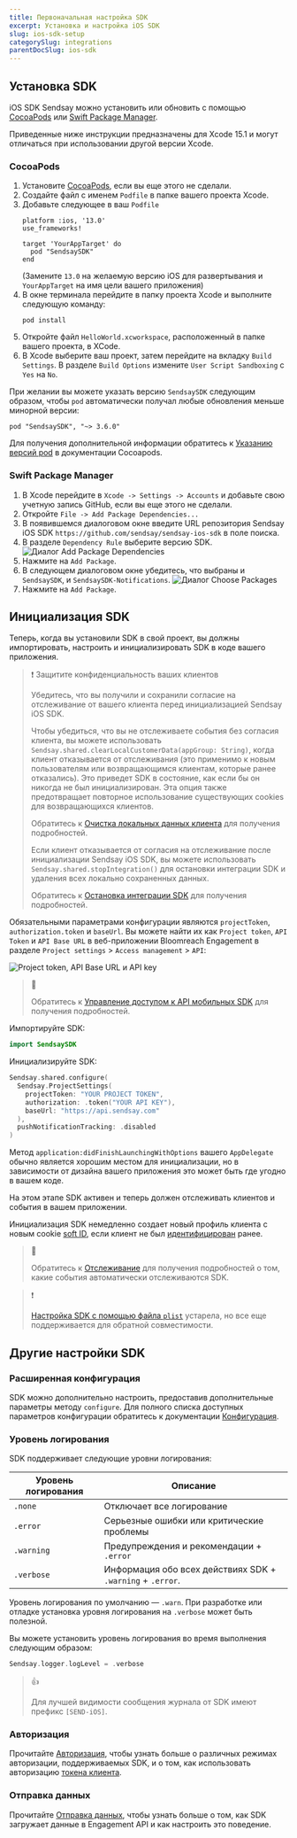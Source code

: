 ```yaml
---
title: Первоначальная настройка SDK
excerpt: Установка и настройка iOS SDK
slug: ios-sdk-setup
categorySlug: integrations
parentDocSlug: ios-sdk
---
```


## Установка SDK

iOS SDK Sendsay можно установить или обновить с помощью [CocoaPods](https://cocoapods.org/) или [Swift Package Manager](https://www.swift.org/package-manager/).

Приведенные ниже инструкции предназначены для Xcode 15.1 и могут отличаться при использовании другой версии Xcode.

### CocoaPods

1. Установите [CocoaPods](https://cocoapods.org/), если вы еще этого не сделали.
2. Создайте файл с именем `Podfile` в папке вашего проекта Xcode.
3. Добавьте следующее в ваш `Podfile`
   ```
   platform :ios, '13.0'
   use_frameworks!

   target 'YourAppTarget' do
     pod "SendsaySDK"
   end
   ```
   (Замените `13.0` на желаемую версию iOS для развертывания и `YourAppTarget` на имя цели вашего приложения)
4. В окне терминала перейдите в папку проекта Xcode и выполните следующую команду:
    ```
    pod install
    ```
5. Откройте файл `HelloWorld.xcworkspace`, расположенный в папке вашего проекта, в XCode.
6. В Xcode выберите ваш проект, затем перейдите на вкладку `Build Settings`. В разделе `Build Options` измените `User Script Sandboxing` с `Yes` на `No`.

При желании вы можете указать версию `SendsaySDK` следующим образом, чтобы `pod` автоматически получал любые обновления меньше минорной версии:
```
pod "SendsaySDK", "~> 3.6.0"
```
Для получения дополнительной информации обратитесь к [Указанию версий pod](https://guides.cocoapods.org/using/the-podfile.html#specifying-pod-versions) в документации Cocoapods.

### Swift Package Manager

1. В Xcode перейдите в `Xcode -> Settings -> Accounts` и добавьте свою учетную запись GitHub, если вы еще этого не сделали.
2. Откройте `File -> Add Package Dependencies...`
3. В появившемся диалоговом окне введите URL репозитория Sendsay iOS SDK `https://github.com/sendsay/sendsay-ios-sdk` в поле поиска.
4. В разделе `Dependency Rule` выберите версию SDK.
   ![Диалог Add Package Dependencies](https://raw.githubusercontent.com/exponea/exponea-ios-sdk/main/Documentation/images/swift-pm-1.png)
5. Нажмите на `Add Package`.
6. В следующем диалоговом окне убедитесь, что выбраны и `SendsaySDK`, и `SendsaySDK-Notifications`.
   ![Диалог Choose Packages](https://raw.githubusercontent.com/exponea/exponea-ios-sdk/main/Documentation/images/swift-pm-2.png)
7. Нажмите на `Add Package`.

## Инициализация SDK

Теперь, когда вы установили SDK в свой проект, вы должны импортировать, настроить и инициализировать SDK в коде вашего приложения.

> ❗️ Защитите конфиденциальность ваших клиентов
 >
 > Убедитесь, что вы получили и сохранили согласие на отслеживание от вашего клиента перед инициализацией Sendsay iOS SDK.
 >
 > Чтобы убедиться, что вы не отслеживаете события без согласия клиента, вы можете использовать `Sendsay.shared.clearLocalCustomerData(appGroup: String)`, когда клиент отказывается от отслеживания (это применимо к новым пользователям или возвращающимся клиентам, которые ранее отказались). Это приведет SDK в состояние, как если бы он никогда не был инициализирован. Эта опция также предотвращает повторное использование существующих cookies для возвращающихся клиентов.
 >
 > Обратитесь к [Очистка локальных данных клиента](https://documentation.bloomreach.com/engagement/docs/ios-sdk-tracking#clear-local-customer-data) для получения подробностей.
 >
 > Если клиент отказывается от согласия на отслеживание после инициализации Sendsay iOS SDK, вы можете использовать `Sendsay.shared.stopIntegration()` для остановки интеграции SDK и удаления всех локально сохраненных данных.
 >
 > Обратитесь к [Остановка интеграции SDK](https://documentation.bloomreach.com/engagement/docs/ios-sdk-tracking#stop-sdk-integration) для получения подробностей.

Обязательными параметрами конфигурации являются `projectToken`, `authorization.token` и `baseUrl`. Вы можете найти их как `Project token`, `API Token` и `API Base URL` в веб-приложении Bloomreach Engagement в разделе `Project settings` > `Access management` > `API`:

![Project token, API Base URL и API key](https://raw.githubusercontent.com/exponea/exponea-ios-sdk/main/Documentation/images/api-access-management.png)

> 📘
>
> Обратитесь к [Управление доступом к API мобильных SDK](https://documentation.bloomreach.com/engagement/docs/mobile-sdks-api-access-management) для получения подробностей.

Импортируйте SDK:

```swift
import SendsaySDK
```

Инициализируйте SDK:

```swift
Sendsay.shared.configure(
  Sendsay.ProjectSettings(
    projectToken: "YOUR PROJECT TOKEN",
    authorization: .token("YOUR API KEY"),
    baseUrl: "https://api.sendsay.com"
  ),
  pushNotificationTracking: .disabled
)
```

Метод `application:didFinishLaunchingWithOptions` вашего `AppDelegate` обычно является хорошим местом для инициализации, но в зависимости от дизайна вашего приложения это может быть где угодно в вашем коде.

На этом этапе SDK активен и теперь должен отслеживать клиентов и события в вашем приложении.

Инициализация SDK немедленно создает новый профиль клиента с новым cookie [soft ID](https://documentation.bloomreach.com/engagement/docs/customer-identification#soft-id), если клиент не был [идентифицирован](https://documentation.bloomreach.com/engagement/docs/ios-sdk-tracking#identify) ранее.

> 📘
>
> Обратитесь к [Отслеживание](https://documentation.bloomreach.com/engagement/docs/ios-sdk-tracking) для получения подробностей о том, какие события автоматически отслеживаются SDK.

> ❗️ 
> 
> [Настройка SDK с помощью файла `plist`](https://documentation.bloomreach.com/engagement/docs/ios-sdk-configuration#using-a-configuration-file---legacy) устарела, но все еще поддерживается для обратной совместимости.

## Другие настройки SDK

### Расширенная конфигурация

SDK можно дополнительно настроить, предоставив дополнительные параметры методу `configure`. Для полного списка доступных параметров конфигурации обратитесь к документации [Конфигурация](https://documentation.bloomreach.com/engagement/docs/ios-sdk-configuration).

### Уровень логирования

SDK поддерживает следующие уровни логирования:

| Уровень логирования  | Описание |
| -----------| ----------- |
| `.none`    | Отключает все логирование |
| `.error`   | Серьезные ошибки или критические проблемы |
| `.warning` | Предупреждения и рекомендации + `.error` |
| `.verbose` | Информация обо всех действиях SDK + `.warning` + `.error`. |

Уровень логирования по умолчанию — `.warn`. При разработке или отладке установка уровня логирования на `.verbose` может быть полезной.

Вы можете установить уровень логирования во время выполнения следующим образом:

```swift
Sendsay.logger.logLevel = .verbose
```
  
> 👍 
> 
> Для лучшей видимости сообщения журнала от SDK имеют префикс `[SEND-iOS]`.

### Авторизация

Прочитайте [Авторизация](https://documentation.bloomreach.com/engagement/docs/ios-sdk-authorization), чтобы узнать больше о различных режимах авторизации, поддерживаемых SDK, и о том, как использовать авторизацию [токена клиента](https://documentation.bloomreach.com/engagement/docs/customer-token).

### Отправка данных

Прочитайте [Отправка данных](https://documentation.bloomreach.com/engagement/docs/ios-sdk-data-flushing), чтобы узнать больше о том, как SDK загружает данные в Engagement API и как настроить это поведение.
